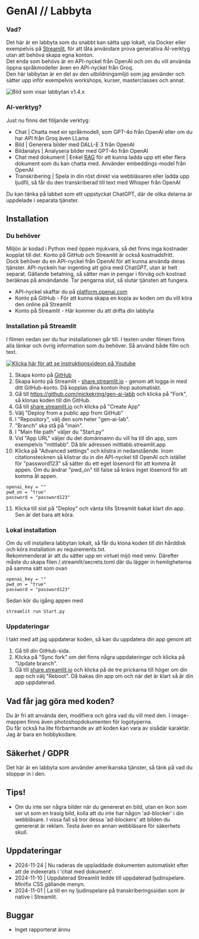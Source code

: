 # GenAI // Labbyta

### Vad?
Det här är en labbyta som du snabbt kan sätta upp lokalt, via Docker eller exempelvis på [Streamlit](https://streamlit.io/), för att låta användare prova generativa AI-verktyg utan att behöva skapa egna konton.  
Det enda som behövs är en API-nyckel från OpenAI och om du vill använda öppna språkmodeller även en API-nyckel från Groq.  
Den här labbytan är en del av den utbildningsmiljö som jag använder och sätter upp inför exempelvis 
workshops, kurser, masterclasses och annat.

![Bild som visar labbytan v1.4.x](https://github.com/user-attachments/assets/a2748014-5d78-47a1-b6b5-469b4787ab66)

### AI-verktyg?
Just nu finns det följande verktyg:
- Chat | Chatta med en språkmodell, som GPT-4o från OpenAI eller om du har API från Groq även LLama
- Bild | Generera bilder med DALL-E 3 från OpenAI
- Bildanalys | Analysera bilder med GPT-4o från OpenAI
- Chat med dokument | Enkel [RAG](https://en.wikipedia.org/wiki/Retrieval-augmented_generation) för att kunna ladda upp ett eller flera dokument som du kan chatta med. Använder embeddings-model från OpenAI
- Transkribering | Spela in din röst direkt via webbläsaren eller ladda upp ljudfil, så får du den transkriberad till text med Whisper från OpenAI

Du kan tänka på labbet som ett uppstyckat ChatGPT, där de olika delarna är uppdelade i separata tjänster.

## Installation

### Du behöver
Miljön är kodad i Python med öppen mjukvara, så det finns inga kostnader kopplat till det. Konto på GitHub och Streamlit är också kostnadsfritt.  
Dock behöver du en API-nyckel från OpenAI för att kunna använda deras tjänster. API-nyckeln har 
ingenting att göra med ChatGPT, utan är helt separat. Gällande betalning, så sätter man in pengar 
i förväg och kostnad beräknas på användande. Tar pengarna slut, så slutar tjänsten att fungera.  

- API-nyckel skaffar du på [platform.openai.com](https://platform.openai.com/)
- Konto på  GitHub - För att kunna skapa en kopia av koden om du vill köra den online på Streamlit
- Konto på Streamlit  - Här kommer du att drifta din labbyta

### Installation på Streamlit
I filmen nedan ser du hur installationen går till. I texten under filmen finns alla länkar och övrig information som du behöver. Så använd både film och text.

[![Klicka här för att se instruktionsvideon på Youtube](images/youtube.jpg)](https://youtu.be/ETlXWefccUw)

1. Skapa konto på [GitHub](https://github.com/)
2. Skapa konto på Streamlit - [share.streamlit.io](https://share.streamlit.io/) - genom att logga in med ditt GitHub-konto. Då kopplas dina konton ihop automatiskt.
3. Gå till https://github.com/mickekring/gen-ai-labb och klicka på "Fork", så klonas koden till din GitHub.
4. Gå till [share.streamlit.io](https://share.streamlit.io/) och klicka på "Create App"
5. Välj "Deploy from a public app from GitHub"
6. I "Repository", välj den som heter "gen-ai-lab".
7. "Branch" ska stå på "main".
8. I "Main file path" väljer du "Start.py"
9. Vid "App URL" väljer du det domännamn du vill ha till din app, som exempelvis "mittlabb". Då blir adressen mittlabb.streamlit.app 
10. Klicka på "Advanced settings" och klistra in nedanstående. Inom citationstecknen så klistrar du in din API-nyckel till OpenAI och istället för "password123" så sätter du ett eget lösenord för att komma åt appen. Om du ändrar "pwd_on" till false så krävs inget lösenord för att komma åt appen.
```
openai_key = ""  
pwd_on = "true"  
password = "password123"  
```
11. Klicka till sist på "Deploy" och vänta tills Streamlit bakat klart din app. Sen är det bara att köra.

### Lokal installation
Om du vill installera labbytan lokalt, så får du klona koden till din hårddisk och köra installation av requirements.txt.  
Rekommenderat är att du sätter upp en virtuel mijö med venv. 
Därefter måste du skapa filen /.streamlit/secrets.toml där du lägger in hemligheterna på samma sätt som ovan 
```
openai_key = ""  
pwd_on = "true"  
password = "password123"  
```

Sedan kör du igång appen med
```
streamlit run Start.py
```

### Uppdateringar
I takt med att jag uppdaterar koden, så kan du uppdatera din app genom att
1. Gå till din GitHub-sida.
2. Klicka på "Sync fork" om det finns några uppdateringar och klicka på "Update branch".
3. Gå till [share.streamlit.io](https://share.streamlit.io/) och klicka på de tre prickarna till höger om din app och välj "Reboot". Då bakas din app om och när det är klart så är din app uppdaterad.

## Vad får jag göra med koden?
Du är fri att använda den, modifiera och göra vad du vill med den. I image-mappen finns även photoshopdokumenten för logotyperna.  
Du får också ha lite förbarmande av att koden kan vara av sisådär karaktär. Jag är bara en hobbykodare. 

## Säkerhet / GDPR
Det här är en labbyta som använder amerikanska tjänster, så tänk på vad du stoppar in i den. 

## Tips!
- Om du inte ser några bilder när du genererat en bild, utan en ikon som ser ut som en trasig bild, kolla att du inte har någon 'ad-blocker' i din webbläsare.
  I vissa fall så tror dessa 'ad-blockers' att bilden du genererat är reklam. Testa även en annan webbläsare för säkerhets skull.

## Uppdateringar
- 2024-11-24 | Nu raderas de uppladdade dokumenten automatiskt efter att de indexerats i 'chat med dokument'.
- 2024-11-10 | Uppdaterad Streamlit ledde till uppdaterad ljudinspelare. Minifix CSS gällande menyn.
- 2024-11-01 | La till en ny ljudinspelare på transkriberingssidan som är native i Streamlit.

## Buggar
- Inget rapporterat ännu

